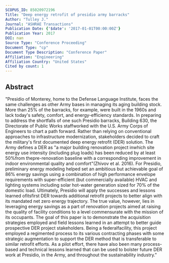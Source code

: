```yaml
---
SCOPUS_ID: 85020972196
Title: "Deep energy retrofit of presidio army barracks"
Author: "Tulley J."
Journal: "ASHRAE Transactions"
Publication Date: {'$date': '2017-01-01T00:00:00Z'}
Publication Year: 2017
DOI: nan
Source Type: "Conference Proceeding"
Document Type: "cp"
Document Type Description: "Conference Paper"
Affiliation: "Engineering"
Affiliation Country: "United States"
Cited by count: 1
---
```


## Abstract
"Presidio of Monterey, home to the Defense Language Institute, faces the same challenges as other Army bases in managing its aging building stock. More than 25% of the barracks, for example, were built in the 1960s and lack today's safety, comfort, and energy-efficiency standards. In preparing to address the shortfalls of one such Presidio barracks, Building 630, the Directorate of Public Works staffworked with the U.S. Army Corps of Engineers to chart a path forward. Rather than relying on conventional approaches to infrastructure modernization, stakeholders decided to craft the military's first documented deep energy retrofit (DER) solution. The Army defines a DER as \"a major building renovation project inwhich site energy use intensity (including plug loads) has been reduced by at least 50%from thepre-renovation baseline with a corresponding improvement in indoor environmental quality and comfort\"(Zhivov et al. 2016). For Presidio, preliminary energy modeling helped set an ambitious but achievable goal of 86% energy savings using a combination of high performance envelope requirements with super-efficient (but commercially available) HVAC and lighting systems including solar hot-water generation sized for 70% of the domestic load. Ultimately, Presidio will apply the successes and lessons learned ofitsfirst DER towards additional retrofit projects to better align with its mandated net zero energy trajectory. The true value, however, lies in leveraging energy savings as a part of renovation projects aimed at raising the quality of facility conditions to a level commensurate with the mission of its occupants. The goal of this paper is to demonstrate the acquisition strategies employed and field lessons learned in an attempt to better guide prospective DER project stakeholders. Being a federalfacility, this project employed a regimented process to its various contracting phases with some strategic augmentation to support the DER method that is transferable to similar retrofit efforts. As a pilot effort, there have also been many process-based and technical lessons learned that can be used to bolster future DER work at Presidio, in the Army, and throughout the sustainability industry."

